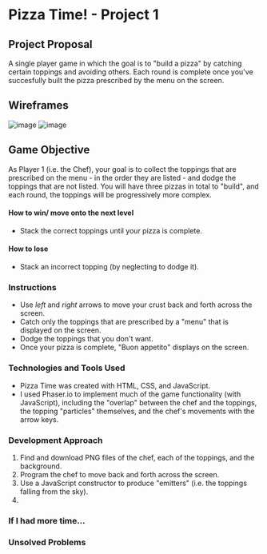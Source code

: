 # Pizza Time! - Project 1

## Project Proposal
A single player game in which the goal is to "build a pizza" by catching certain toppings and avoiding others. Each round is complete once you've succesfully built the pizza prescribed by the menu on the screen. 

## Wireframes
![image](https://user-images.githubusercontent.com/13025907/38572981-914e2116-3ca9-11e8-819c-0f889390e0d7.png)
![image](https://user-images.githubusercontent.com/13025907/38573060-cb563646-3ca9-11e8-90d2-921cb33e155f.png)


## Game Objective
As Player 1 (i.e. the Chef), your goal is to collect the toppings that are prescribed on the menu - in the order they are listed - and dodge the toppings that are not listed. You will have three pizzas in total to "build", and each round, the toppings will be progressively more complex.

#### How to win/ move onto the next level
- Stack the correct toppings until your pizza is complete. 
#### How to lose
- Stack an incorrect topping (by neglecting to dodge it).

### Instructions
- Use *left* and *right* arrows to move your crust back and forth across the screen.
- Catch only the toppings that are prescribed by a "menu" that is displayed on the screen.
- Dodge the toppings that you don't want.
- Once your pizza is complete, "Buon appetito" displays on the screen.

### Technologies and Tools Used
- Pizza Time was created with HTML, CSS, and JavaScript.
- I used Phaser.io to implement much of the game functionality (with JavaScript), including the "overlap" between the chef and the toppings, the topping "particles" themselves, and the chef's movements with the arrow keys.

### Development Approach
1. Find and download PNG files of the chef, each of the toppings, and the background.
2. Program the chef to move back and forth across the screen.
3. Use a JavaScript constructor to produce "emitters" (i.e. the toppings falling from the sky).
4. 

### If I had more time...

### Unsolved Problems
